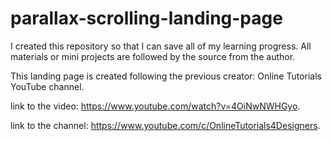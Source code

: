 # parallax-scrolling-landing-page
I created this repository so that I can save all of my learning progress. All materials or mini projects are followed by the source from the author.

This landing page is created following the previous creator: Online Tutorials YouTube channel.

link to the video: https://www.youtube.com/watch?v=4OiNwNWHGyo. 

link to the channel: https://www.youtube.com/c/OnlineTutorials4Designers.
